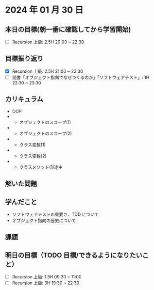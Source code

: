 # 2024 年 01 月 30 日

## 本日の目標(朝一番に確認してから学習開始)

- [ ] Recursion 上級: 2.5H 20:00 ~ 22:30

## 目標振り返り

- [x] Recursion 上級: 2.5H 21:00 ~ 22:30
- [ ] 読書「オブジェクト指向でなぜつくるのか」「ソフトウェアテスト」: 1H 22:30 ~ 23:30

## カリキュラム

- OOP
- - オブジェクトのスコープ(1)
- - オブジェクトのスコープ(2)
- - クラス変数(1)
- - クラス変数(2)
- - クラスメソッド(1)途中

## 解いた問題

## 学んだこと

- ソフトウェアテストの重要さ、TDD について
- オブジェクト指向の歴史について

## 課題

## 明日の目標（TODO 目標/できるようになりたいこと）

- [ ] Recursion 上級: 1.5H 09:30 ~ 11:00
- [ ] Recursion 上級: 3H 19:30 ~ 22:30
